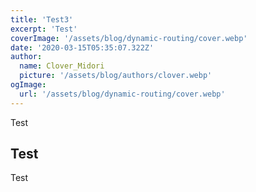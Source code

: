 ```yaml
---
title: 'Test3'
excerpt: 'Test'
coverImage: '/assets/blog/dynamic-routing/cover.webp'
date: '2020-03-15T05:35:07.322Z'
author:
  name: Clover_Midori
  picture: '/assets/blog/authors/clover.webp'
ogImage:
  url: '/assets/blog/dynamic-routing/cover.webp'
---
```


Test

## Test

Test
